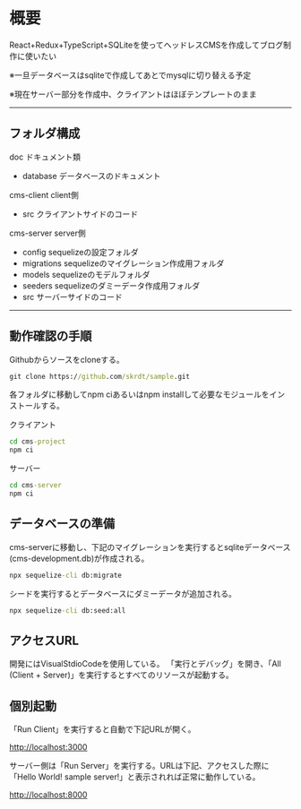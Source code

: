 # 概要

React+Redux+TypeScript+SQLiteを使ってヘッドレスCMSを作成してブログ制作に使いたい

※一旦データベースはsqliteで作成してあとでmysqlに切り替える予定

※現在サーバー部分を作成中、クライアントはほぼテンプレートのまま

******************************************

## フォルダ構成

doc ドキュメント類

- database データベースのドキュメント

cms-client client側

- src クライアントサイドのコード

cms-server server側

- config sequelizeの設定フォルダ
- migrations sequelizeのマイグレーション作成用フォルダ
- models sequelizeのモデルフォルダ
- seeders sequelizeのダミーデータ作成用フォルダ
- src サーバーサイドのコード

******************************************

## 動作確認の手順

Githubからソースをcloneする。

```bat
git clone https://github.com/skrdt/sample.git
```

各フォルダに移動してnpm ciあるいはnpm installして必要なモジュールをインストールする。

クライアント

```bat
cd cms-project
npm ci
```

サーバー

```bat
cd cms-server
npm ci
```

## データベースの準備

cms-serverに移動し、下記のマイグレーションを実行するとsqliteデータベース(cms-development.db)が作成される。

```bat
npx sequelize-cli db:migrate
```

シードを実行するとデータベースにダミーデータが追加される。

```bat
npx sequelize-cli db:seed:all
```

## アクセスURL

開発にはVisualStdioCodeを使用している。
「実行とデバッグ」を開き、「All (Client + Server)」を実行するとすべてのリソースが起動する。

## 個別起動

「Run Client」を実行すると自動で下記URLが開く。

<http://localhost:3000>

サーバー側は「Run Server」を実行する。URLは下記、アクセスした際に「Hello World! sample server!」と表示されれば正常に動作している。

<http://localhost:8000>

